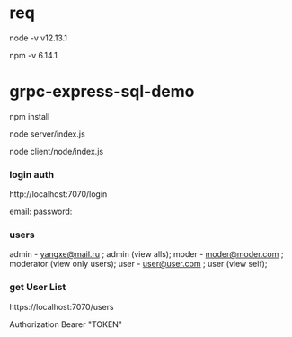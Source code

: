 # req 
node -v
v12.13.1

npm -v
6.14.1

# grpc-express-sql-demo
npm install

node server/index.js

node client/node/index.js

### login auth 

http://localhost:7070/login

email: 
password:

### users

admin - yangxe@mail.ru ; admin (view alls);
moder - moder@moder.com ; moderator (view only users);
user  - user@user.com ; user (view self);

### get User List

https://localhost:7070/users

Authorization Bearer "TOKEN"


